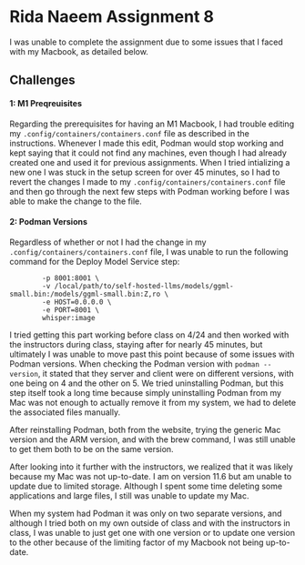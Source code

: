 # Rida Naeem Assignment 8

I was unable to complete the assignment due to some issues that I faced with my Macbook, as detailed below.

## Challenges

#### 1: M1 Preqreuisites

Regarding the prerequisites for having an M1 Macbook, I had trouble editing my `.config/containers/containers.conf` file as described in the instructions. Whenever I made this edit, Podman would stop working and kept saying that it could not find any machines, even though I had already created one and used it for previous assignments. When I tried intializing a new one I was stuck in the setup screen for over 45 minutes, so I had to revert the changes I made to my `.config/containers/containers.conf` file and then go through the next few steps with Podman working before I was able to make the change to the file.

#### 2: Podman Versions

Regardless of whether or not I had the change in my `.config/containers/containers.conf` file, I was unable to run the following command for the Deploy Model Service step:

```podman run --rm -it \
        -p 8001:8001 \
        -v /local/path/to/self-hosted-llms/models/ggml-small.bin:/models/ggml-small.bin:Z,ro \
        -e HOST=0.0.0.0 \
        -e PORT=8001 \
        whisper:image
```

I tried getting this part working before class on 4/24 and then worked with the instructors during class, staying after for nearly 45 minutes, but ultimately I was unable to move past this point because of some issues with Podman versions. When checking the Podman version with `podman --version`, it stated that they server and client were on different versions, with one being on 4 and the other on 5. We tried uninstalling Podman, but this step itself took a long time because simply uninstalling Podman from my Mac was not enough to actually remove it from my system, we had to delete the associated files manually.

After reinstalling Podman, both from the website, trying the generic Mac version and the ARM version, and with the brew command, I was still unable to get them both to be on the same version.

After looking into it further with the instructors, we realized that it was likely because my Mac was not up-to-date. I am on version 11.6 but am unable to update due to limited storage. Although I spent some time deleting some applications and large files, I still was unable to update my Mac.

When my system had Podman it was only on two separate versions, and although I tried both on my own outside of class and with the instructors in class, I was unable to just get one with one version or to update one version to the other because of the limiting factor of my Macbook not being up-to-date.
